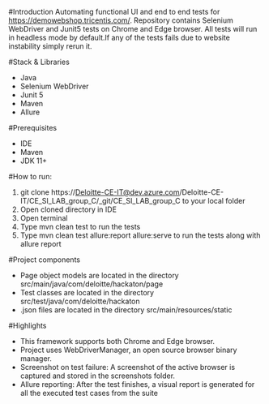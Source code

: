 #Introduction
Automating functional UI and end to end tests for https://demowebshop.tricentis.com/. Repository contains
Selenium WebDriver and Junit5 tests on Chrome and Edge browser. All tests will run in headless mode
by default.If any of the tests fails due to website instability simply rerun it.

#Stack & Libraries
- Java
- Selenium WebDriver
- Junit 5
- Maven
- Allure 

#Prerequisites
- IDE
- Maven
- JDK 11+ 


#How to run:
1. git clone https://Deloitte-CE-IT@dev.azure.com/Deloitte-CE-IT/CE_SI_LAB_group_C/_git/CE_SI_LAB_group_C to your local folder
2. Open cloned directory in IDE
3. Open terminal
4. Type mvn clean test to run the tests
5. Type mvn clean test allure:report allure:serve to run the tests along with allure report


#Project components
- Page object models are located in the directory src/main/java/com/deloitte/hackaton/page
- Test classes are located in the directory src/test/java/com/deloitte/hackaton
- .json files are located in the directory src/main/resources/static


#Highlights
- This framework supports both Chrome and Edge browser.
- Project uses WebDriverManager, an open source browser binary manager.
- Screenshot on test failure: A screenshot of the active browser is captured and stored in the screenshots folder.
- Allure reporting: After the test finishes, a visual report is generated for all the executed test cases from the suite



